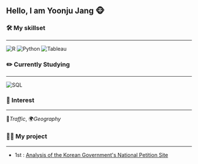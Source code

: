 ## Hello, I am Yoonju Jang :monkey_face:

  
### 🛠 My skillset
___
![R](https://img.shields.io/badge/-R_Programming-276DC3?style=for-the-badge&logo=R)
![Python](https://img.shields.io/badge/python-jupyter-yellow?style=for-the-badge&logo=Python)
![Tableau](https://img.shields.io/badge/Tableau-E97627?style=for-the-badge&logo=Tableau&logoColor=ffffff)

### :pencil2: Currently Studying
___
![SQL](https://img.shields.io/badge/-SQL-4479A1?style=for-the-badge&logo=MySQL&logoColor=ffff00)

### :bookmark: Interest 
___

:traffic_light:*Traffic*, :earth_africa:*Geography*

### 🏃‍♀️ My project
___
* 1st : [Analysis of the Korean Government's National Petition Site](https://github.com/Yoonju-Jang/JANG_project)
